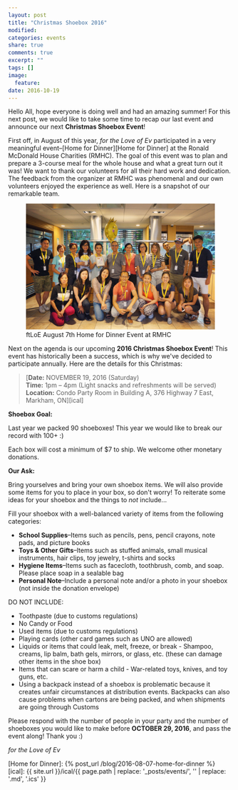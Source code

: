 ```yaml
---
layout: post
title: "Christmas Shoebox 2016"
modified:
categories: events
share: true
comments: true
excerpt: ""
tags: []
image:
  feature:
date: 2016-10-19
---
```


Hello All, hope everyone is doing well and had an amazing summer! For this next post, we would like to take some time to recap our last event and announce our next **Christmas Shoebox Event**!
 
First off, in August of this year, *for the Love of Ev* participated in a very meaningful event–[Home for Dinner][Home for Dinner] at the Ronald McDonald House Charities (RMHC). The goal of this event was to plan and prepare a 3-course meal for the whole house and what a great turn out it was! We want to thank our volunteers for all their hard work and dedication. The feedback from the organizer at RMHC was phenomenal and our own volunteers enjoyed the experience as well. Here is a snapshot of our remarkable team.

<figure>
        <img src="/images/2016-11-19-christmas-shoebox-2016-0.jpg" alt="image">
        <figcaption>ftLoE August 7th Home for Dinner Event at RMHC</figcaption>
</figure>

Next on the agenda is our upcoming **2016 Christmas Shoebox Event**! This event has historically been a success, which is why we've decided to participate annually. Here are the details for this Christmas:

> [**Date:** NOVEMBER 19, 2016 (Saturday)<br />**Time:** 1pm – 4pm (Light snacks and refreshments will be served)<br />**Location:** Condo Party Room in Building A, 376 Highway 7 East, Markham, ON][ical]
 
**Shoebox Goal:**
 
Last year we packed 90 shoeboxes! This year we would like to break our record with 100+ :)
 
Each box will cost a minimum of $7 to ship. We welcome other monetary donations.
 
**Our Ask:**

Bring yourselves and bring your own shoebox items. We will also provide some items for you to place in your box, so don't worry! To reiterate some ideas for your shoebox and the things to *not* include...
 
Fill your shoebox with a well-balanced variety of items from the following categories:

+ **School Supplies**–Items such as pencils, pens, pencil crayons, note pads, and picture books
+ **Toys & Other Gifts**–Items such as stuffed animals, small musical instruments, hair clips, toy jewelry, t-shirts and socks
+ **Hygiene Items**–Items such as facecloth, toothbrush, comb, and soap. Please place soap in a sealable bag
+ **Personal Note**–Include a personal note and/or a photo in your shoebox (not inside the donation envelope)
 
DO NOT INCLUDE:

+ Toothpaste (due to customs regulations)
+ No Candy or Food
+ Used items (due to customs regulations)
+ Playing cards (other card games such as UNO are allowed)
+ Liquids or items that could leak, melt, freeze, or break - Shampoo, creams, lip balm, bath gels, mirrors, or glass, etc. (these can damage other items in the shoe box)
+ Items that can scare or harm a child - War-related toys, knives, and toy guns, etc.
+ Using a backpack instead of a shoebox is problematic because it creates unfair circumstances at distribution events. Backpacks can also cause problems when cartons are being packed, and when shipments are going through Customs
 
Please respond with the number of people in your party and the number of shoeboxes you would like to make before **OCTOBER 29, 2016**, and pass the event along! Thank you :)

*for the Love of Ev*

[Home for Dinner]: {% post_url /blog/2016-08-07-home-for-dinner %}
[ical]: {{ site.url }}/ical/{{ page.path | replace: '_posts/events/', '' | replace: '.md', '.ics' }}